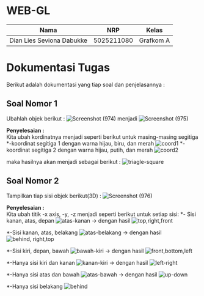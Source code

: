 # WEB-GL
| Nama                      | NRP        | Kelas               |
| ------------------------- | ---------- | ------------------- |
| Dian Lies Seviona Dabukke | 5025211080 |      Grafkom A      |

# **Dokumentasi Tugas**
Berikut adalah dokumentasi yang tiap soal dan penjelasannya :
## **Soal Nomor 1**
Ubahlah objek berikut : 
![Screenshot (974)](https://github.com/lalaladi/Tugas3-Grafkom/assets/90541607/2740f72f-b3bc-4b95-8514-4a965a293cd8) 
menjadi 
![Screenshot (975)](https://github.com/lalaladi/Tugas3-Grafkom/assets/90541607/bc9eb558-33b9-47fd-9cdc-470d3d69d0ee)

**Penyelesaian :** <br>
Kita ubah kordinatnya menjadi seperti berikut untuk masing-masing segitiga 
*-koordinat segitiga 1 dengan warna hijau, biru, dan merah
![coord1](https://github.com/lalaladi/Tugas3-Grafkom/assets/90541607/2f8da691-5fbe-4163-bb42-ad0388206089)
*-koordinat segitiga 2 dengan warna hijau, putih, dan merah
![coord2](https://github.com/lalaladi/Tugas3-Grafkom/assets/90541607/9c856185-c9b9-47a3-b4a8-3f08e3e1152e)

maka hasilnya akan menjadi sebagai berikut :
![triagle-square](https://github.com/lalaladi/Tugas3-Grafkom/assets/90541607/1da2ca14-6371-4fc4-9e0a-715d29eb851e)

## **Soal Nomor 2**
Tampilkan tiap sisi objek berikut(3D) : 
![Screenshot (976)](https://github.com/lalaladi/Tugas3-Grafkom/assets/90541607/da2a5e50-9d69-4629-bd48-e1a0a0d2013c)

**Penyelesaian :** <br>
Kita ubah titik -x axis, -y, -z menjadi seperti berikut untuk setiap sisi: 
*- Sisi kanan, atas, depan
![atas-kanan](https://github.com/lalaladi/Tugas3-Grafkom/assets/90541607/54e9bf4b-71c0-40a0-954c-c2874039c4bf)
-> dengan hasil 
![top,right,front](https://github.com/lalaladi/Tugas3-Grafkom/assets/90541607/638a969f-3dd8-412b-9602-ffa9bf444e2d)

*-Sisi kanan, atas, belakang
![atas-belakang](https://github.com/lalaladi/Tugas3-Grafkom/assets/90541607/ec6b9e7d-d8fc-4f24-bdc2-285500891629)
-> dengan hasil 
![behind, right,top](https://github.com/lalaladi/Tugas3-Grafkom/assets/90541607/15d99562-b023-4640-a62b-5e8c4777bff3)

*-Sisi kiri, depan, bawah
![bawah-kiri](https://github.com/lalaladi/Tugas3-Grafkom/assets/90541607/93ef33de-1108-44b0-abba-937c4407731c)
-> dengan hasil 
![front,bottom,left](https://github.com/lalaladi/Tugas3-Grafkom/assets/90541607/f01c1787-5fb2-4af7-abc1-3aeb37fa93c1)

*-Hanya sisi kiri dan kanan
![kanan-kiri](https://github.com/lalaladi/Tugas3-Grafkom/assets/90541607/e598af47-9c2e-4d15-b56f-6e9a07e07384)
-> dengan hasil
![left-right](https://github.com/lalaladi/Tugas3-Grafkom/assets/90541607/46e6a35d-a852-4b2e-be52-8952fdcd3a10)

*-Hanya sisi atas dan bawah
![atas-bawah](https://github.com/lalaladi/Tugas3-Grafkom/assets/90541607/e82d6bb8-081a-4c3b-9c88-3c59971009a5)
-> dengan hasil
![up-down](https://github.com/lalaladi/Tugas3-Grafkom/assets/90541607/fa797a95-2bd2-45d8-a8d7-a8508d9404df)

*-Hanya sisi belakang
![behind](https://github.com/lalaladi/Tugas3-Grafkom/assets/90541607/000d29fb-9c93-4c07-b9d8-6203088a1f23)
